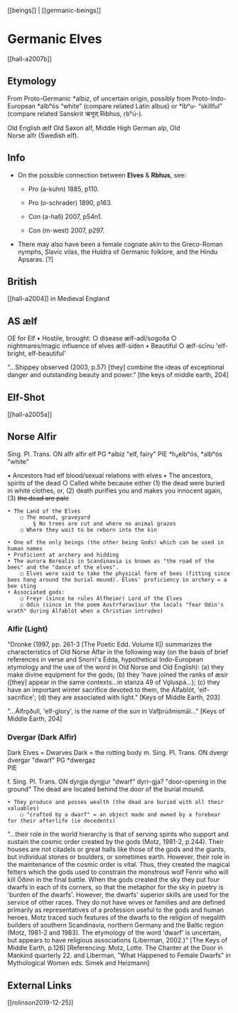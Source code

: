 [[beings]] | [[germanic-beings]]

# Germanic Elves
[[hall-a2007b]]
## Etymology
From Proto-Germanic *albiz, of uncertain origin, possibly from Proto-Indo-European *albʰós “white” (compare related Latin albus) or *lbʰu- “skillful” (compare related Sanskrit ऋभुस् Ribhus, ṛbʰú-).  

Old English ælf Old Saxon alf, Middle High German alp, Old Norse alfr (Swedish elf).
## Info

- On the possible connection between **Elves** & **Rbhus**, see:
  
  - Pro  (a-kuhn) 1885, p110.
  
  - Pro  (o-schrader) 1890, p163.
  
  - Con  (a-hall) 2007, p54n1.
  
  - Con  (m-west) 2007, p297.

- There may also have been a female cognate akin to the Greco-Roman nymphs, Slavic vilas, the Huldra of Germanic folklore, and the Hindu Apsaras. [?]
## British
[[hall-a2004]] in Medieval England

## AS ælf
OE for Elf
	• Hostile, brought:
		○ disease  ælf-adl/sogoða
		○ nightmares/magic influence of elves  ælf-siden
	• Beautiful
		○ ælf-scīnu 'elf-bright, elf-beautiful'
		
"...Shippey observed (2003, p.57) [they] combine the ideas of exceptional danger and outstanding beauty and power." [the keys of middle earth, 204]
	
## Elf-Shot
[[hall-a2005a]]


## Norse Alfir

Sing.	Pl.	Trans.
ON	alfr	alfir	elf
PG	*albiz		"elf, fairy"
PIE	*h₂elbʰós, *albʰós		"white"


• Ancestors had elf blood/sexual relations with elves
	• The ancestors, spirits of the dead
		○ Called white because either (1) the dead were buried in white clothes, or, (2) death purifies you and makes you innocent again, (3) ~~the dead are pale~~
		
	• The Land of the Elves
		○ The mound, graveyard
			§ No trees are cut and where no animal grazes
		○ Where they wait to be reborn into the kin
		
	• One of the only beings (the other being Gods) which can be used in human names
	• Proficient at archery and hidding
	• The aurora Borealis in Scandinavia is known as "the road of the bees" and the "dance of the elves".
		○ Elves were said to take the physical form of bees (fitting since bees hang around the burial mound). Elves' proficiency in archery = a bee sting
	• Associated gods:
		○ Freyr (since he rules Álfheimr) Lord of the Elves
		○ Odin (since in the poem Austrfaravísur the locals "fear Odin's wrath" during Álfablót when a Christian intrudes) 
		
		
### Alfir (Light)


"Dronke (1997, pp. 261-3 [The Poetic Edd. Volume II]) summarizes the characteristics of Old Norse Álfar in the following way (on the basis of brief references in verse and Snorri's Edda, hypothetical Indo-European etymology and the use of the word in Old Norse and Old English):
(a) they make divine equipment for the gods;
(b) they 'have joined the ranks of æsir ([they] appear in the same contexts...in stanza 49 of Vǫluspá...);
(c) they have an important winter sacrifice devoted to them, the Álfablót, 'elf-sacrifice';
(d) they are associated with light." [Keys of Middle Earth, 203]


"...Álfrǫðull, 'elf-glory', is the name of the sun in Vafþrúðnismāl..." [Keys of Middle Earth, 204]



### Dvergar (Dark Alfir)
Dark Elves = Dwarves
Dark = the rotting body
m.	Sing.	Pl.	Trans.
ON	dvergr	dvergar	"dwarf"
PG	*dwergaz		
PIE			

f.	Sing.	Pl.	Trans.
ON	dyrgja	dyrgjur	"dwarf"
dyrr-gja?		"door-opening in the ground" The dead are located behind the door of the burial mound.


	• They produce and posses wealth (the dead are buried with all their valuables)
		○ "crafted by a dwarf" = an object made and owned by a forebear for their afterlife (ie decedents)


"...their role in the world hierarchy is that of serving spirits who support and sustain the cosmic order created by the gods (Motz, 1981-2, p.244). Their houses are not citadels or great halls like those of the gods and the giants, but individual stones or boulders, or sometimes earth. However, their role in the maintenance of the cosmic order is vital. Thus, they created the magical fetters which the gods used to constrain the monstrous wolf Fenrir who will kill Óðinn in the final battle. When the gods created the sky they put four dwarfs in each of its corners, so that the metaphor for the sky in poetry is 'burden of the dwarfs'. However, the dwarfs' superior skills are used for the service of other races. They do not have wives or families and are defined primarily as representatives of a profession useful to the gods and human heroes. Motz traced such features of the dwarfs to the religion of megalith builders of southern Scandinavia, northern Germany and the Baltic region (Motz, 1981-2 and 1983). The etymology of the word 'dwarf' is uncertain, but appears to have religious associations (Liberman, 2002.)" [The Keys of Middle Earth, p.126] [Referencing: Motz, Lotte. The Chanter at the Door in Mankind quarterly 22. and Liberman, "What Happened to Female Dwarfs" in Mythological Women eds. Simek and Heizmann]



## External Links
[[rolinson2019-12-25]]